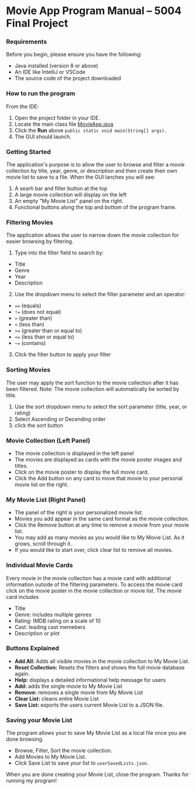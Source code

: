 # Movie App Program Manual – 5004 Final Project

### Requirements

Before you begin, please ensure you have the following:

- Java installed (version 8 or above)
- An IDE like IntelliJ or VSCode
- The source code of the project downloaded


### How to run the program

 From the IDE: 

1. Open the project folder in your IDE.
2. Locate the main class file [MovieApp.java](../src/main/java/student/MovieApp.java) 
3. Click the **Run** above `public static void main(String[] args)`.
4. The GUI should launch.


### Getting Started

The application's purpose is to allow the user to browse and filter a movie collection by title, year, genre, or description and then create their own movie list to save to a file. 
When the GUI lanches you will see:
1. A searh bar and filter button at the top
2. A large movie collection will display on the left
3. An empty "My Movie List" panel on the right.
4. Functional buttons along the top and bottom of the program frame. 


### Filtering Movies
The application allows the user to narrow down the movie collection for easier browsing by filtering.
1. Type into the filter field to search by:
* Title
* Genre
* Year
* Description
2. Use the dropdown menu to select the filter parameter and an operator:
* `==` (equals)
* `!=` (does not equal)
* `>` (greater than)
* `<`  (less than)
* `>=` (greater than or equal to)
* `<=` (less than or equal to)
* `~=`  (contains)
3. Click the filter button to apply your filter

### Sorting Movies
The user may apply the sort function to the movie collection after it has been filtered. Note: The movie collection will automatically be sorted by title.
1. Use the sort dropdown menu to select the sort parameter (title, year, or rating)
2. Select Ascending or Decending order
3. click the sort button

### Movie Collection (Left Panel)
* The movie collection is displayed in the left panel
* The movies are displayed as cards with the movie poster images and titles.
* Click on the movie poster to display the full movie card.
* Click the Add button on any card to move that movie to your personal movie list on the right. 

### My Movie List (Right Panel)
* The panel of the right is your personalized movie list. 
* Movies you add appear in the same card format as the movie collection.
* Click the Remove button at any time to remove a movie from your movie list. 
* You may add as many movies as you would like to My Movie List. As it grows, scroll through it. 
* If you would like to start over, click clear list to remove all movies. 

### Individual Movie Cards
Every movie in the movie collection has a movie card with additional information outside of the filtering parameters. To access the movie card click on the movie poster in the movie collection or movie list. The movie card includes
* Title
* Genre: includes multiple genres
* Rating: IMDB rating on a scale of 10
* Cast: leading cast memebers
* Description or plot

### Buttons Explained
* **Add All:** Adds all visible movies in the movie collection to My Movie List. 
* **Reset Collection:** Resets the filters and shows the full movie database again. 
* **Help:** displays a detailed informational help message for users
* **Add:** adds the single movie to My Movie List
* **Remove:** removes a single movie from My Movie List
* **Clear List:** cleans entire Movie List 
* **Save List:** exports the users current Movie List to a JSON file.

### Saving your Movie List
The program allows your to save My Movie List as a local file once you are done browsing. 
* Browse, Filter, Sort the movie collection.
* Add Movies to My Movie List.
* Click Save List to save your list to `userSavedLists.json`.

When you are done creating your Movie List, close the program. 
Thanks for running my program!
